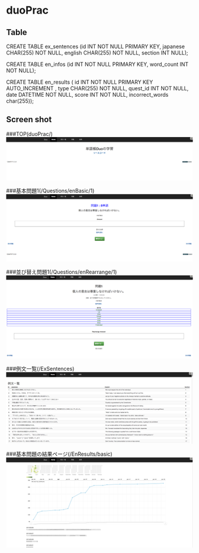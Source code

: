 # duoPrac

## Table


CREATE TABLE ex_sentences (id INT NOT NULL PRIMARY KEY, japanese CHAR(255) NOT NULL, english CHAR(255) NOT NULL, section INT NULL);

CREATE TABLE en_infos (id INT NOT NULL PRIMARY KEY, word_count INT NOT NULL);

CREATE TABLE en_results (   id INT NOT NULL PRIMARY KEY AUTO_INCREMENT  , type CHAR(255) NOT NULL, quest_id INT NOT NULL, date DATETIME  NOT NULL, score INT NOT NULL, incorrect_words char(255));

## Screen shot


###TOP(duoPrac/)
![基本問題2](/Screenshot/TOP.png)

###基本問題1(/Questions/enBasic/1)
![基本問題1](/Screenshot/Question1.png)

###並び替え問題1(/Questions/enRearrange/1)
![並び替え問題1](/Screenshot/Question2.png)



###例文一覧(/ExSentences)
![例文一覧](/Screenshot/ExSentences.png)

###基本問題の結果ページ(/EnResults/basic)
![基本問題の結果ページ](/Screenshot/EnResultBasic.png)

